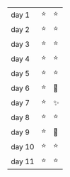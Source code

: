 |      |      |          |
|------|------|----------|
|day 1 |:star:|:star:    |
|day 2 |:star:|:star:    |
|day 3 |:star:|:star:    |
|day 4 |:star:|:star:    |
|day 5 |:star:|:star:    |
|day 6 |:star:|:bug:     |
|day 7 |:star:|:sparkles:|
|day 8 |:star:|:star:    |
|day 9 |:star:|:poop:    |
|day 10|:star:|:star:    |
|day 11|:star:|:star:    |

